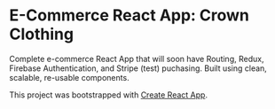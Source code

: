 # E-Commerce React App: Crown Clothing

Complete e-commerce React App that will soon have Routing, Redux, Firebase Authentication, and Stripe (test) puchasing. Built using clean, scalable, re-usable components.

This project was bootstrapped with [Create React App](https://github.com/facebook/create-react-app).

